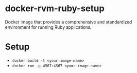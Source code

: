 # docker-rvm-ruby-setup

Docker image that provides a comprehensive and standardized environment for running Ruby applications.

# Setup

* `docker build -t <your-image-name>`
* `docker run -p 4567:4567 <your-image-name>`
